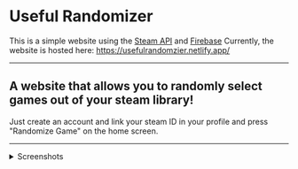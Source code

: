 # Useful Randomizer

This is a simple website using the [Steam API](https://steamcommunity.com/dev) and [Firebase](https://firebase.google.com/)
Currently, the website is hosted here: https://usefulrandomzier.netlify.app/

---

## A website that allows you to randomly select games out of your steam library! 
Just create an account and link your steam ID in your profile and press "Randomize Game" on the home screen.

---

<details>
  <summary>Screenshots</summary>

  <img width="840" alt="Screenshot 2025-03-31 at 6 27 41 PM" src="https://github.com/user-attachments/assets/eb57d240-7838-4b3f-aeb8-e5f2cc01d5b9" /> 
  <img width="840" alt="Screenshot 2025-03-31 at 6 27 59 PM" src="https://github.com/user-attachments/assets/123cda2a-c820-48ae-9fd5-c1796d2a72fc" />
</details>
